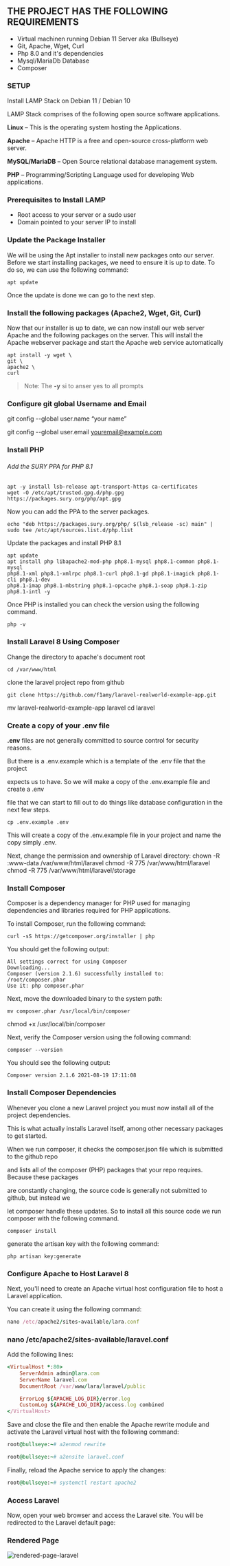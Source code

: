 ## THE PROJECT HAS THE FOLLOWING REQUIREMENTS
- Virtual machinen running Debian 11 Server aka (Bullseye)
- Git, Apache, Wget, Curl
- Php 8.0 and it's dependencies
- Mysql/MariaDb Database
- Composer

### SETUP
Install LAMP Stack on Debian 11 / Debian 10

LAMP Stack comprises of the following open source software applications.


**Linux** – This is the operating system hosting the Applications.

**Apache** – Apache HTTP is a free and open-source cross-platform web server.

**MySQL/MariaDB** – Open Source relational database management system.

**PHP** – Programming/Scripting Language used for developing Web applications.

### Prerequisites to Install LAMP
- Root access to your server or a sudo user
- Domain pointed to your server IP to install

### Update the Package Installer

We will be using the Apt installer to install new packages onto our server. Before we start installing packages, we need to ensure it is up to date.
To do so, we can use the following command:

```
apt update
```

Once the update is done we can go to the next step.

### Install the following packages (Apache2, Wget, Git, Curl)

Now that our installer is up to date, we can now install our web server Apache and the following packages on the server.
This will install the Apache webserver package and start the Apache web service automatically

```
apt install -y wget \ 
git \
apache2 \
curl
```

> Note: The **-y** si to anser yes to all prompts



### Configure git global Username and Email
git config --global user.name “your name”

git config --global user.email youremail@example.com

### Install PHP

###### Add the SURY PPA for PHP 8.1

```
apt -y install lsb-release apt-transport-https ca-certificates
wget -O /etc/apt/trusted.gpg.d/php.gpg https://packages.sury.org/php/apt.gpg
```

Now you can add the PPA to the server packages.

```
echo "deb https://packages.sury.org/php/ $(lsb_release -sc) main" | sudo tee /etc/apt/sources.list.d/php.list
```

Update the packages and install PHP 8.1

```
apt update
apt install php libapache2-mod-php php8.1-mysql php8.1-common php8.1-mysql 
php8.1-xml php8.1-xmlrpc php8.1-curl php8.1-gd php8.1-imagick php8.1-cli php8.1-dev 
php8.1-imap php8.1-mbstring php8.1-opcache php8.1-soap php8.1-zip php8.1-intl -y
```

Once PHP is installed you can check the version using the following command.

```
php -v
```



### Install Laravel 8 Using Composer 

Change the directory to apache's document root
```
cd /var/www/html
```
clone the laravel project repo from github

```
git clone https://github.com/f1amy/laravel-realworld-example-app.git
```

mv laravel-realworld-example-app laravel
cd laravel 


### Create a copy of your .env file

**.env** files are not generally committed to source control for security reasons. 

But there is a .env.example which is a template of the .env file that the project 

expects us to have. So we will make a copy of the .env.example file and create a .env 

file that we can start to fill out to do things like database configuration in the next few steps.

```
cp .env.example .env
```
This will create a copy of the .env.example file in your project and name the copy simply .env.

Next, change the permission and ownership of Laravel directory: 
chown -R :www-data /var/www/html/laravel
chmod -R 775 /var/www/html/laravel
chmod -R 775 /var/www/html/laravel/storage

### Install Composer

Composer is a dependency manager for PHP used for managing dependencies and libraries required for PHP applications. 

To install Composer, run the following command: 

```
curl -sS https://getcomposer.org/installer | php
```
You should get the following output: 

```
All settings correct for using Composer
Downloading...
Composer (version 2.1.6) successfully installed to: /root/composer.phar
Use it: php composer.phar 
```
Next, move the downloaded binary to the system path: 

```
mv composer.phar /usr/local/bin/composer
```

chmod +x /usr/local/bin/composer

Next, verify the Composer version using the following command: 

```
composer --version
```

You should see the following output: 

```
Composer version 2.1.6 2021-08-19 17:11:08
```


### Install Composer Dependencies

Whenever you clone a new Laravel project you must now install all of the project dependencies.

This is what actually installs Laravel itself, among other necessary packages to get started.

When we run composer, it checks the composer.json file which is submitted to the github repo 

and lists all of the composer (PHP) packages that your repo requires. Because these packages 

are constantly changing, the source code is generally not submitted to github, but instead we 

let composer handle these updates. So to install all this source code we run composer with the following command.

```
composer install
```


generate the artisan key with the following command:
```
php artisan key:generate
```

### Configure Apache to Host Laravel 8
Next, you'll need to create an Apache virtual host configuration file to host a Laravel application. 

You can create it using the following command: 

```ruby
nano /etc/apache2/sites-available/lara.conf
```
### nano /etc/apache2/sites-available/laravel.conf
Add the following lines:

```ruby
<VirtualHost *:80>
    ServerAdmin admin@lara.com
    ServerName laravel.com
    DocumentRoot /var/www/lara/laravel/public

    ErrorLog ${APACHE_LOG_DIR}/error.log
    CustomLog ${APACHE_LOG_DIR}/access.log combined
</VirtualHost>
```

Save and close the file and then enable the Apache rewrite module and activate the Laravel virtual host with the following command: 

```ruby
root@bullseye:~# a2enmod rewrite
```

```ruby
root@bullseye:~# a2ensite laravel.conf
```

Finally, reload the Apache service to apply the changes: 

```ruby
root@bullseye:~# systemctl restart apache2
```

### Access Laravel
Now, open your web browser and access the Laravel site. You will be redirected to the Laravel default page:


### Rendered Page
![rendered-page-laravel](https://github.com/philemonnwanne/altschool-cloud-exercises/blob/main/Mini-Project/images/rendered-page.jpg)

